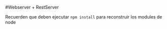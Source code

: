 #Webserver  + RestServer

Recuerden que deben ejecutar
```npm install```  para reconstruir los modules de node

